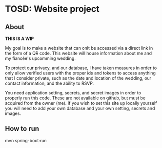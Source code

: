 # **TOSD: Website project**
## About
**THIS IS A WIP**

My goal is to make a website that can onlt be accessed via a direct link in the form of a QR code.
This website will house information about me and my fiancée's upcomming wedding. 

To protect our privacy, and our database, I have taken measures in order to only allow verified users with the proper ids and tokens to access anything that
I consider private, such as the date and location of the wedding, our contact information, and the ability to RSVP.

You need application setting, secrets, and secret images in order to properly run this code. These are not available on github, but must be acquired from the owner (me).
If you wish to set this site up locally yourself you will need to add your own database and your own setting, secrets and images.

## How to run
mvn spring-boot:run
